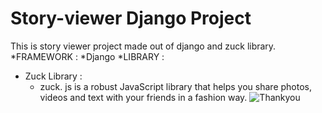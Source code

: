 # Story-viewer Django Project
This is story viewer project made out of django and zuck library.
*FRAMEWORK :
  *Django
*LIBRARY :
  * Zuck Library :
    * zuck. js is a robust JavaScript library that helps you share photos, videos and text with your friends in a fashion way.
![Thankyou](https://thumbs.dreamstime.com/b/thank-you-heart-icon-stock-vector-thank-you-heart-icon-vector-164556606.jpg)
